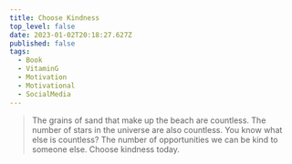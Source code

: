 ```yaml
---
title: Choose Kindness
top_level: false
date: 2023-01-02T20:18:27.627Z
published: false
tags:
  - Book
  - VitaminG
  - Motivation
  - Motivational
  - SocialMedia
---
```

> The grains of sand that make up the beach are countless. The number of stars in the universe are also countless. You know what else is countless? The number of opportunities we can be kind to someone else. Choose kindness today.